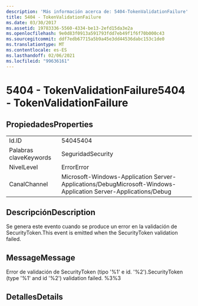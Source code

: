```yaml
---
description: 'Más información acerca de: 5404-TokenValidationFailure'
title: 5404 - TokenValidationFailure
ms.date: 03/30/2017
ms.assetid: 19783336-5560-4334-be13-2efd15da3e2a
ms.openlocfilehash: 9e0d83f0913a591793fdd7eb49f1f6f70b000c43
ms.sourcegitcommit: ddf7edb67715a5b9a45e3dd44536dabc153c1de0
ms.translationtype: MT
ms.contentlocale: es-ES
ms.lasthandoff: 02/06/2021
ms.locfileid: "99636161"
---
```

# <a name="5404---tokenvalidationfailure"></a><span data-ttu-id="4bf1a-103">5404 - TokenValidationFailure</span><span class="sxs-lookup"><span data-stu-id="4bf1a-103">5404 - TokenValidationFailure</span></span>

## <a name="properties"></a><span data-ttu-id="4bf1a-104">Propiedades</span><span class="sxs-lookup"><span data-stu-id="4bf1a-104">Properties</span></span>  
  
|||  
|-|-|  
|<span data-ttu-id="4bf1a-105">Id.</span><span class="sxs-lookup"><span data-stu-id="4bf1a-105">ID</span></span>|<span data-ttu-id="4bf1a-106">5404</span><span class="sxs-lookup"><span data-stu-id="4bf1a-106">5404</span></span>|  
|<span data-ttu-id="4bf1a-107">Palabras clave</span><span class="sxs-lookup"><span data-stu-id="4bf1a-107">Keywords</span></span>|<span data-ttu-id="4bf1a-108">Seguridad</span><span class="sxs-lookup"><span data-stu-id="4bf1a-108">Security</span></span>|  
|<span data-ttu-id="4bf1a-109">Nivel</span><span class="sxs-lookup"><span data-stu-id="4bf1a-109">Level</span></span>|<span data-ttu-id="4bf1a-110">Error</span><span class="sxs-lookup"><span data-stu-id="4bf1a-110">Error</span></span>|  
|<span data-ttu-id="4bf1a-111">Canal</span><span class="sxs-lookup"><span data-stu-id="4bf1a-111">Channel</span></span>|<span data-ttu-id="4bf1a-112">Microsoft-Windows-Application Server-Applications/Debug</span><span class="sxs-lookup"><span data-stu-id="4bf1a-112">Microsoft-Windows-Application Server-Applications/Debug</span></span>|  
  
## <a name="description"></a><span data-ttu-id="4bf1a-113">Descripción</span><span class="sxs-lookup"><span data-stu-id="4bf1a-113">Description</span></span>  

 <span data-ttu-id="4bf1a-114">Se genera este evento cuando se produce un error en la validación de SecurityToken.</span><span class="sxs-lookup"><span data-stu-id="4bf1a-114">This event is emitted when the SecurityToken validation failed.</span></span>  
  
## <a name="message"></a><span data-ttu-id="4bf1a-115">Message</span><span class="sxs-lookup"><span data-stu-id="4bf1a-115">Message</span></span>  

 <span data-ttu-id="4bf1a-116">Error de validación de SecurityToken (tipo '%1' e id. '%2').</span><span class="sxs-lookup"><span data-stu-id="4bf1a-116">SecurityToken (type '%1' and id '%2') validation failed.</span></span> <span data-ttu-id="4bf1a-117">%3</span><span class="sxs-lookup"><span data-stu-id="4bf1a-117">%3</span></span>  
  
## <a name="details"></a><span data-ttu-id="4bf1a-118">Detalles</span><span class="sxs-lookup"><span data-stu-id="4bf1a-118">Details</span></span>
